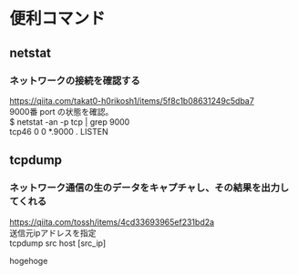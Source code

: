 # 便利コマンド

## netstat
### ネットワークの接続を確認する
https://qiita.com/takat0-h0rikosh1/items/5f8c1b08631249c5dba7<br>
9000番 port の状態を確認。<br>
$ netstat -an -p tcp | grep 9000<br>
tcp46      0      0  *.9000                 *.*                    LISTEN
## tcpdump
### ネットワーク通信の生のデータをキャプチャし、その結果を出力してくれる
https://qiita.com/tossh/items/4cd33693965ef231bd2a<br>
送信元ipアドレスを指定<br>
tcpdump src host [src_ip]<br>

hogehoge
